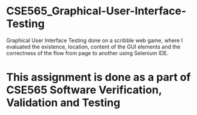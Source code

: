 # CSE565_Graphical-User-Interface-Testing
Graphical User Interface Testing done on a scribble web game, where I  evaluated the existence, location, content of the GUI elements and the correctness of the flow from page to another using Selenium IDE. 
# This assignment is done as a part of CSE565 Software Verification, Validation and Testing
